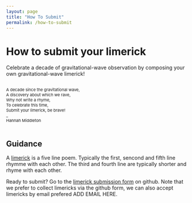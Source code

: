 ```yaml
---
layout: page
title: "How To Submit"
permalink: /how-to-submit
---
```


<h1>How to submit your limerick</h1>

<p>Celebrate a decade of gravitational-wave observation by composing your own gravitational-wave limerick!</p>

<p style="font-size:11px" style="color:#3A003A;"><br>
A decade since the gravitational wave,<br>
A discovery about which we rave,<br> 
Why not write a rhyme,<br>
To celebrate this time,<br>
Submit your limerick, be brave!<br>
_ <br>
Hannah Middleton<br>
<br>
</p>


<h2>Guidance</h2>
<p>A <a href="https://wordsforlife.org.uk/activities/how-write-limerick/">limerick</a> is a five line poem. Typically the first, sencond and fifth line rhymme with each other. The third and fourth line are typically shorter and rhyme with each other. </p>


<p>Ready to submit? Go to the <a href="https://github.com/hannahm8/gwlimericks/issues/new?template=new-limerick.yaml">limerick submission form</a> on github. Note that we prefer to collect limericks via the github form, we can also accept limericks by email prefered ADD EMAIL HERE.</p>
